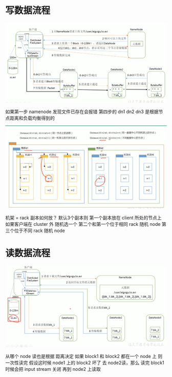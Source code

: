 # 写数据流程
![driver program](pic/write_flow.png)

如果第一步 namenode 发现文件已存在会报错
第四步的 dn1 dn2 dn3 是根据节点距离和负载均衡得到的

![driver program](pic/node_distance.png)

机架 = rack
副本如何放？ 默认3个副本则
第一个副本放在 client 所处的节点上 如果客户端在 cluster 外 随机选一个
第二个和第一个位于相同 rack 随机 node
第三个位于不同 rack 随机 node

# 读数据流程
![driver program](pic/read_flow.png)

从哪个 node 读也是根据 距离决定 如果 block1 和 block2 都在一个 node 上 则一次性读完
假设这时候 node1 上的 block2 坏了 去 node2读，那么 读完 block1 时候会把 input stream 关闭 再到 node2 上读取
